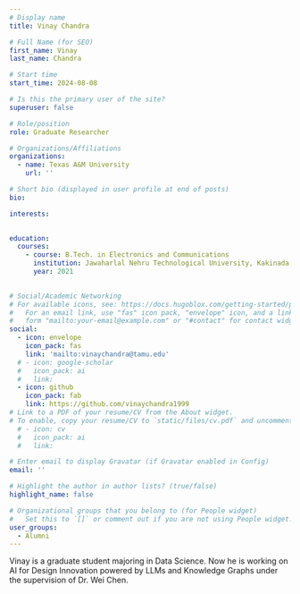 ```yaml
---
# Display name
title: Vinay Chandra

# Full Name (for SEO)
first_name: Vinay
last_name: Chandra

# Start time
start_time: 2024-08-08

# Is this the primary user of the site?
superuser: false

# Role/position
role: Graduate Researcher

# Organizations/Affiliations
organizations:
  - name: Texas A&M University
    url: ''

# Short bio (displayed in user profile at end of posts)
bio: 

interests:
  

education:
  courses:
    - course: B.Tech. in Electronics and Communications
      institution: Jawaharlal Nehru Technological University, Kakinada
      year: 2021
  

# Social/Academic Networking
# For available icons, see: https://docs.hugoblox.com/getting-started/page-builder/#icons
#   For an email link, use "fas" icon pack, "envelope" icon, and a link in the
#   form "mailto:your-email@example.com" or "#contact" for contact widget.
social:
  - icon: envelope
    icon_pack: fas
    link: 'mailto:vinaychandra@tamu.edu'
  # - icon: google-scholar
  #   icon_pack: ai
  #   link: 
  - icon: github
    icon_pack: fab
    link: https://github.com/vinaychandra1999
# Link to a PDF of your resume/CV from the About widget.
# To enable, copy your resume/CV to `static/files/cv.pdf` and uncomment the lines below.
  # - icon: cv
  #   icon_pack: ai
  #   link: 

# Enter email to display Gravatar (if Gravatar enabled in Config)
email: ''

# Highlight the author in author lists? (true/false)
highlight_name: false

# Organizational groups that you belong to (for People widget)
#   Set this to `[]` or comment out if you are not using People widget.
user_groups:
  - Alumni
---
```


Vinay is a graduate student majoring in Data Science. Now he is working on AI for Design Innovation powered by LLMs and Knowledge Graphs under the supervision of Dr. Wei Chen.
